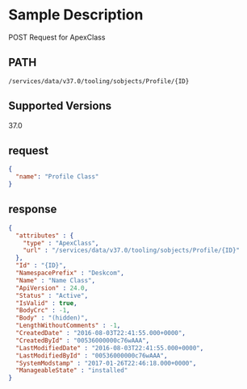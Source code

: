 # Sample Description
POST Request for ApexClass

## PATH
```
/services/data/v37.0/tooling/sobjects/Profile/{ID}
```
## Supported Versions
37.0

## request
```json
{
  "name": "Profile Class"
}

```
## response
```json
{
  "attributes" : {
    "type" : "ApexClass",
    "url" : "/services/data/v37.0/tooling/sobjects/Profile/{ID}"
  },
  "Id" : "{ID}",
  "NamespacePrefix" : "Deskcom",
  "Name" : "Name Class",
  "ApiVersion" : 24.0,
  "Status" : "Active",
  "IsValid" : true,
  "BodyCrc" : -1,
  "Body" : "(hidden)",
  "LengthWithoutComments" : -1,
  "CreatedDate" : "2016-08-03T22:41:55.000+0000",
  "CreatedById" : "00536000000c76wAAA",
  "LastModifiedDate" : "2016-08-03T22:41:55.000+0000",
  "LastModifiedById" : "00536000000c76wAAA",
  "SystemModstamp" : "2017-01-26T22:46:18.000+0000",
  "ManageableState" : "installed"
}
```
